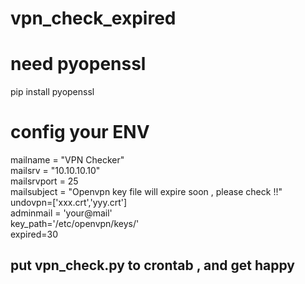 # vpn_check_expired
# need pyopenssl
pip install pyopenssl  

# config your ENV

mailname = "VPN Checker"  
mailsrv = "10.10.10.10"  
mailsrvport = 25  
mailsubject  = "Openvpn key file will expire soon , please check !!"  
undovpn=['xxx.crt','yyy.crt']  
adminmail = 'your@mail'  
key_path='/etc/openvpn/keys/'  
expired=30 

## put vpn_check.py to crontab , and get happy
